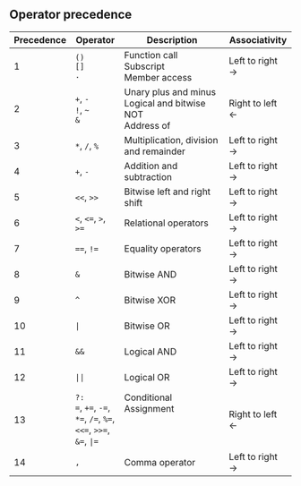 
 ## Operator precedence

| Precedence  | Operator                                                                                                  | Description                                                      | Associativity         |
| ----------- | --------------------------------------------------------------------------------------------------------- | ---------------------------------------------------------------- | --------------------- |
| 1           | ``()`` <br>``[]`` <br> ``.``                                                                              | Function call <br>Subscript<br> Member access                    | Left to right &#8594; |
| 2           | ``+``, ``-`` <br>``!``, ``~`` <br>``&``                                                                   | Unary plus and minus <br>Logical and bitwise NOT <br> Address of | Right to left &#8592; |
| 3           | ``*``, ``/``, ``%``                                                                                       | Multiplication, division and remainder                           | Left to right &#8594; |
| 4           | ``+``, ``-``                                                                                              | Addition and subtraction                                         | Left to right &#8594; |
| 5           | ``<<``, ``>>``                                                                                            | Bitwise left and right shift                                     | Left to right &#8594; |
| 6           | ``<``, ``<=``, ``>``, ``>=``                                                                              | Relational operators                                             | Left to right &#8594; |
| 7           | ``==``, ``!=``                                                                                            | Equality operators                                               | Left to right &#8594; |
| 8           | ``&``                                                                                                     | Bitwise AND                                                      | Left to right &#8594; |
| 9           | ``^``                                                                                                     | Bitwise XOR                                                      | Left to right &#8594; |
| 10          | ``\|``                                                                                                    | Bitwise OR                                                       | Left to right &#8594; |
| 11          | ``&&``                                                                                                    | Logical AND                                                      | Left to right &#8594; |
| 12          | ``\|\|``                                                                                                  | Logical OR                                                       | Left to right &#8594; |
| 13          | ``?:`` <br>``=``, ``+=``, ``-=``, <br> ``*=``, ``/=``, ``%=``, <br> ``<<=``, ``>>=``, <br>``&=``, ``\|=`` | Conditional <br> Assignment <br><br><br><br>                     | Right to left &#8592; |
| 14          | ``,``                                                                                                     | Comma operator                                                   | Left to right &#8594; |


